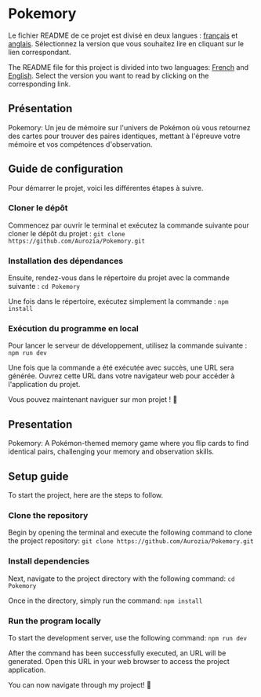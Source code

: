 # Pokemory

Le fichier README de ce projet est divisé en deux langues : [français](#présentation)
et [anglais](#presentation). Sélectionnez la version que vous souhaitez lire en cliquant sur le lien correspondant.

The README file for this project is divided into two languages: [French](#présentation) and [English](#presentation). Select the version you want to read by clicking on the corresponding link.

## Présentation

Pokemory: Un jeu de mémoire sur l'univers de Pokémon où vous retournez des cartes pour trouver des paires identiques, mettant à l'épreuve votre mémoire et vos compétences d'observation.

## Guide de configuration

Pour démarrer le projet, voici les différentes étapes à suivre.

### Cloner le dépôt

Commencez par ouvrir le terminal et exécutez la commande suivante pour cloner le dépôt du projet : `git clone https://github.com/Aurozia/Pokemory.git`

### Installation des dépendances

Ensuite, rendez-vous dans le répertoire du projet avec la commande suivante : `cd Pokemory`

Une fois dans le répertoire, exécutez simplement la commande : `npm install`

### Exécution du programme en local

Pour lancer le serveur de développement, utilisez la commande suivante : `npm run dev`

Une fois que la commande a été exécutée avec succès, une URL sera générée. Ouvrez cette URL dans votre navigateur web pour accéder à l'application du projet.

Vous pouvez maintenant naviguer sur mon projet ! 🎉

## Presentation

Pokemory: A Pokémon-themed memory game where you flip cards to find identical pairs, challenging your memory and observation skills.

## Setup guide

To start the project, here are the steps to follow.

### Clone the repository

Begin by opening the terminal and execute the following command to clone the project repository: `git clone https://github.com/Aurozia/Pokemory.git`

### Install dependencies

Next, navigate to the project directory with the following command: `cd Pokemory`

Once in the directory, simply run the command: `npm install`

### Run the program locally

To start the development server, use the following command: `npm run dev`

After the command has been successfully executed, an URL will be generated. Open this URL in your web browser to access the project application.

You can now navigate through my project! 🎉
